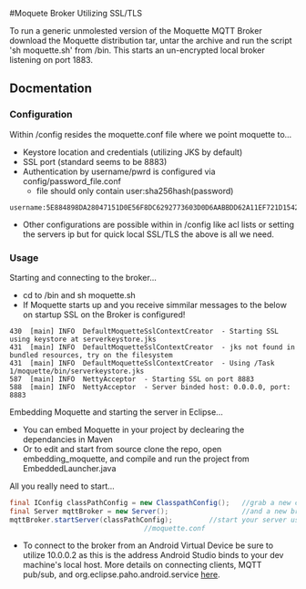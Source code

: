 #Moquete Broker Utilizing SSL/TLS

To run a generic unmolested version of the Moquette MQTT Broker download the Moquette distribution tar, untar the archive and run the script 'sh moquette.sh' from /bin.
This starts an un-encrypted local broker listening on port 1883.


## Docmentation
### Configuration 
Within /config resides the moquette.conf file where we point moquette to...
* Keystore location and credentials (utilizing JKS by default)	
* SSL port (standard seems to be 8883)
* Authentication by username/pwrd is configured via config/password_file.conf
  * file should only contain user:sha256hash(password)
```
username:5E884898DA28047151D0E56F8DC6292773603D0D6AABBDD62A11EF721D1542D8
```
* Other configurations are possible within in /config like acl lists or setting the servers ip but for quick local SSL/TLS the above is all we need.

### Usage
Starting and connecting to the broker...
* cd to /bin and sh moquette.sh
* If Moquette starts up and you receive simmilar messages to the below on startup SSL on the Broker is configured!
```
430  [main] INFO  DefaultMoquetteSslContextCreator  - Starting SSL using keystore at serverkeystore.jks
431  [main] INFO  DefaultMoquetteSslContextCreator  - jks not found in bundled resources, try on the filesystem
431  [main] INFO  DefaultMoquetteSslContextCreator  - Using /Task 1/moquette/bin/serverkeystore.jks 
587  [main] INFO  NettyAcceptor  - Starting SSL on port 8883
588  [main] INFO  NettyAcceptor  - Server binded host: 0.0.0.0, port: 8883
```

Embedding Moquette and starting the server in Eclipse...

* You can embed Moquette in your project by declearing the dependancies in Maven
* Or to edit and start from source clone the repo, open embedding_moquette, and compile and run the project from EmbeddedLauncher.java

All you really need to start...

```java
final IConfig classPathConfig = new ClasspathConfig();   //grab a new config object
final Server mqttBroker = new Server();                  //and a new broker
mqttBroker.startServer(classPathConfig);		 //start your server using the associated
      							 //moquette.conf
``` 



* To connect to the broker from an Android Virtual Device be sure to utilize 10.0.0.2 as this is the address Android Studio binds to your dev machine's local host. More details on connecting clients, MQTT pub/sub, and org.eclipse.paho.android.service [here](http://gottaputthelinkhere.com).






